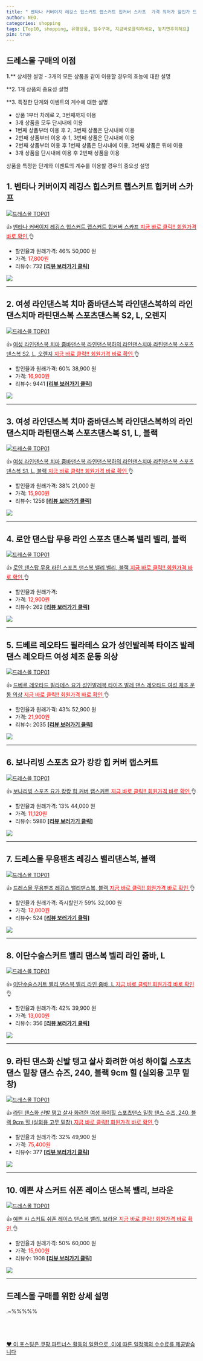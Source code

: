 ```yaml
---
title: " 벤타나 커버이지 레깅스 힙스커트 랩스커트 힙커버 스카프  가격 최저가 할인가 드레스몰 최저가 추천 제품 비교"
author: NEO.
categories: shopping
tags: [Top10, shopping, 유행상품, 필수구매, 지금바로클릭하세요, 놓치면후회해요]
pin: true
---
```

## 드레스몰 구매의 이점
**1.**** 상세한 설명 - 3개의 모든 상품을 같이 이용할 경우의 효능에 대한 설명

**2. 1개 상품의 중요성 설명

**3. 특정한 단계와 이벤트의 계수에 대한 설명
- 상품 1부터 차례로 2, 3번째까지 이용
- 3개 상품을 모두 단시내에 이용
- 1번째 상품부터 이용 후 2, 3번째 상품은 단시내에 이용
- 2번째 상품부터 이용 후 1, 3번째 상품은 단시내에 이용
- 2번째 상품부터 이용 후 1번째 상품은 단시내에 이용, 3번째 상품은 뒤에 이용
- 3개 상품을 단시내에 이용 후 2번째 상품을 이용

상품을 특정한 단계와 이벤트의 계수를 이용할 경우의 중요성 설명

   

## 1.  벤타나 커버이지 레깅스 힙스커트 랩스커트 힙커버 스카프 

[![드레스몰 TOP01](https://thumbnail7.coupangcdn.com/thumbnails/remote/490x490ex/image/vendor_inventory/45fe/826f46829c99a97624445907afe30ccd524bbc341779fc739e4489a15274.jpeg)](https://link.coupang.com/re/AFFSDP?lptag=AF3617701&subid=GithubCoopas&pageKey=6991521470&traceid=V0-153&itemId=17113364201&vendorItemId=84287036290)


👍 [ 벤타나 커버이지 레깅스 힙스커트 랩스커트 힙커버 스카프  <font color=red> 지금 바로 클릭!! 회원가격 바로 확인 </font> ](https://link.coupang.com/re/AFFSDP?lptag=AF3617701&subid=GithubCoopas&pageKey=6991521470&traceid=V0-153&itemId=17113364201&vendorItemId=84287036290) 👌 


- 할인율과 원래가격: 46%  50,000   원
- 가격: <span style='color:red'>17,800원</span>
- 리뷰수: 732  [**[리뷰 보러가기 클릭]**](https://link.coupang.com/re/AFFSDP?lptag=AF3617701&subid=GithubCoopas&pageKey=6991521470&traceid=V0-153&itemId=17113364201&vendorItemId=84287036290)

[![](/discount_price.png)](https://link.coupang.com/re/AFFSDP?lptag=AF3617701&subid=GithubCoopas&pageKey=6991521470&traceid=V0-153&itemId=17113364201&vendorItemId=84287036290)

---


   

## 2.  여성 라인댄스복 치마 줌바댄스복 라인댄스복하의 라인댄스치마 라틴댄스복 스포츠댄스복 S2, L, 오렌지 

[![드레스몰 TOP01](https://thumbnail9.coupangcdn.com/thumbnails/remote/490x490ex/image/vendor_inventory/24f1/fbf2d455c2caaa9d4b17b4c9446a692dacdc72d0df73e1be59b6e5dd4b25.png)](https://link.coupang.com/re/AFFSDP?lptag=AF3617701&subid=GithubCoopas&pageKey=7798311034&traceid=V0-153&itemId=21114143212&vendorItemId=88175990002)


👍 [ 여성 라인댄스복 치마 줌바댄스복 라인댄스복하의 라인댄스치마 라틴댄스복 스포츠댄스복 S2, L, 오렌지  <font color=red> 지금 바로 클릭!! 회원가격 바로 확인 </font> ](https://link.coupang.com/re/AFFSDP?lptag=AF3617701&subid=GithubCoopas&pageKey=7798311034&traceid=V0-153&itemId=21114143212&vendorItemId=88175990002) 👌 


- 할인율과 원래가격: 60%  38,900   원
- 가격: <span style='color:red'>16,900원</span>
- 리뷰수: 9441  [**[리뷰 보러가기 클릭]**](https://link.coupang.com/re/AFFSDP?lptag=AF3617701&subid=GithubCoopas&pageKey=7798311034&traceid=V0-153&itemId=21114143212&vendorItemId=88175990002)

[![](/discount_price.png)](https://link.coupang.com/re/AFFSDP?lptag=AF3617701&subid=GithubCoopas&pageKey=7798311034&traceid=V0-153&itemId=21114143212&vendorItemId=88175990002)

---


   

## 3.  여성 라인댄스복 치마 줌바댄스복 라인댄스복하의 라인댄스치마 라틴댄스복 스포츠댄스복 S1, L, 블랙 

[![드레스몰 TOP01](https://thumbnail10.coupangcdn.com/thumbnails/remote/490x490ex/image/vendor_inventory/3f55/bd3664f2f9242189975594168142b09e04cf0a245e06c4f71c7d6933a92f.jpg)](https://link.coupang.com/re/AFFSDP?lptag=AF3617701&subid=GithubCoopas&pageKey=7798289392&traceid=V0-153&itemId=21114049549&vendorItemId=88175896356)


👍 [ 여성 라인댄스복 치마 줌바댄스복 라인댄스복하의 라인댄스치마 라틴댄스복 스포츠댄스복 S1, L, 블랙  <font color=red> 지금 바로 클릭!! 회원가격 바로 확인 </font> ](https://link.coupang.com/re/AFFSDP?lptag=AF3617701&subid=GithubCoopas&pageKey=7798289392&traceid=V0-153&itemId=21114049549&vendorItemId=88175896356) 👌 


- 할인율과 원래가격: 38%  21,000   원
- 가격: <span style='color:red'>15,900원</span>
- 리뷰수: 1256  [**[리뷰 보러가기 클릭]**](https://link.coupang.com/re/AFFSDP?lptag=AF3617701&subid=GithubCoopas&pageKey=7798289392&traceid=V0-153&itemId=21114049549&vendorItemId=88175896356)

[![](/discount_price.png)](https://link.coupang.com/re/AFFSDP?lptag=AF3617701&subid=GithubCoopas&pageKey=7798289392&traceid=V0-153&itemId=21114049549&vendorItemId=88175896356)

---


   

## 4.  로안 댄스탑 무용 라인 스포츠 댄스복 밸리 벨리, 블랙 

[![드레스몰 TOP01](https://thumbnail6.coupangcdn.com/thumbnails/remote/490x490ex/image/vendor_inventory/9a62/a73ad43f836ecc9c9782ea017d918f94af978cb32a432d2b30d3ca3ba259.jpg)](https://link.coupang.com/re/AFFSDP?lptag=AF3617701&subid=GithubCoopas&pageKey=5586820659&traceid=V0-153&itemId=8946297894&vendorItemId=86645464731)


👍 [ 로안 댄스탑 무용 라인 스포츠 댄스복 밸리 벨리, 블랙  <font color=red> 지금 바로 클릭!! 회원가격 바로 확인 </font> ](https://link.coupang.com/re/AFFSDP?lptag=AF3617701&subid=GithubCoopas&pageKey=5586820659&traceid=V0-153&itemId=8946297894&vendorItemId=86645464731) 👌 


- 할인율과 원래가격: 
- 가격: <span style='color:red'>12,900원</span>
- 리뷰수: 262  [**[리뷰 보러가기 클릭]**](https://link.coupang.com/re/AFFSDP?lptag=AF3617701&subid=GithubCoopas&pageKey=5586820659&traceid=V0-153&itemId=8946297894&vendorItemId=86645464731)

[![](/discount_price.png)](https://link.coupang.com/re/AFFSDP?lptag=AF3617701&subid=GithubCoopas&pageKey=5586820659&traceid=V0-153&itemId=8946297894&vendorItemId=86645464731)

---


   

## 5.  드베르 레오타드 필라테스 요가 성인발레복 타이즈 발레 댄스 레오타드 여성 체조 운동 의상 

[![드레스몰 TOP01](https://thumbnail10.coupangcdn.com/thumbnails/remote/490x490ex/image/vendor_inventory/f810/60aff099af8ebe7b7962c5e8169de6fd1fa217a348927182512d9936700b.jpg)](https://link.coupang.com/re/AFFSDP?lptag=AF3617701&subid=GithubCoopas&pageKey=6729165993&traceid=V0-153&itemId=15673969827&vendorItemId=82889490782)


👍 [ 드베르 레오타드 필라테스 요가 성인발레복 타이즈 발레 댄스 레오타드 여성 체조 운동 의상  <font color=red> 지금 바로 클릭!! 회원가격 바로 확인 </font> ](https://link.coupang.com/re/AFFSDP?lptag=AF3617701&subid=GithubCoopas&pageKey=6729165993&traceid=V0-153&itemId=15673969827&vendorItemId=82889490782) 👌 


- 할인율과 원래가격: 43%  52,900   원
- 가격: <span style='color:red'>21,900원</span>
- 리뷰수: 2035  [**[리뷰 보러가기 클릭]**](https://link.coupang.com/re/AFFSDP?lptag=AF3617701&subid=GithubCoopas&pageKey=6729165993&traceid=V0-153&itemId=15673969827&vendorItemId=82889490782)

[![](/discount_price.png)](https://link.coupang.com/re/AFFSDP?lptag=AF3617701&subid=GithubCoopas&pageKey=6729165993&traceid=V0-153&itemId=15673969827&vendorItemId=82889490782)

---


   

## 6.  보나리빙 스포츠 요가 캉캉 힙 커버 랩스커트 

[![드레스몰 TOP01](https://thumbnail10.coupangcdn.com/thumbnails/remote/490x490ex/image/rs_quotation_api/d6xwt5ot/5b7c7d4d2c1b460989d1edd2e2050306.jpg)](https://link.coupang.com/re/AFFSDP?lptag=AF3617701&subid=GithubCoopas&pageKey=7249268144&traceid=V0-153&itemId=18436491654&vendorItemId=85577805068)


👍 [ 보나리빙 스포츠 요가 캉캉 힙 커버 랩스커트  <font color=red> 지금 바로 클릭!! 회원가격 바로 확인 </font> ](https://link.coupang.com/re/AFFSDP?lptag=AF3617701&subid=GithubCoopas&pageKey=7249268144&traceid=V0-153&itemId=18436491654&vendorItemId=85577805068) 👌 


- 할인율과 원래가격: 13%  44,000   원
- 가격: <span style='color:red'>11,120원</span>
- 리뷰수: 5980  [**[리뷰 보러가기 클릭]**](https://link.coupang.com/re/AFFSDP?lptag=AF3617701&subid=GithubCoopas&pageKey=7249268144&traceid=V0-153&itemId=18436491654&vendorItemId=85577805068)

[![](/discount_price.png)](https://link.coupang.com/re/AFFSDP?lptag=AF3617701&subid=GithubCoopas&pageKey=7249268144&traceid=V0-153&itemId=18436491654&vendorItemId=85577805068)

---


   

## 7.  드레스몰 무용팬츠 레깅스 밸리댄스복, 블랙 

[![드레스몰 TOP01](https://thumbnail9.coupangcdn.com/thumbnails/remote/490x490ex/image/vendor_inventory/images/2019/03/26/11/0/48de782d-b0c1-4aa2-839e-3937a60675cf.jpg)](https://link.coupang.com/re/AFFSDP?lptag=AF3617701&subid=GithubCoopas&pageKey=2174631471&traceid=V0-153&itemId=3700170501&vendorItemId=86642082129)


👍 [ 드레스몰 무용팬츠 레깅스 밸리댄스복, 블랙  <font color=red> 지금 바로 클릭!! 회원가격 바로 확인 </font> ](https://link.coupang.com/re/AFFSDP?lptag=AF3617701&subid=GithubCoopas&pageKey=2174631471&traceid=V0-153&itemId=3700170501&vendorItemId=86642082129) 👌 


- 할인율과 원래가격: 즉시할인가 59%  32,000   원
- 가격: <span style='color:red'>12,000원</span>
- 리뷰수: 524  [**[리뷰 보러가기 클릭]**](https://link.coupang.com/re/AFFSDP?lptag=AF3617701&subid=GithubCoopas&pageKey=2174631471&traceid=V0-153&itemId=3700170501&vendorItemId=86642082129)

[![](/discount_price.png)](https://link.coupang.com/re/AFFSDP?lptag=AF3617701&subid=GithubCoopas&pageKey=2174631471&traceid=V0-153&itemId=3700170501&vendorItemId=86642082129)

---


   

## 8.  이단수술스커트 밸리 댄스복 벨리 라인 줌바, L 

[![드레스몰 TOP01](https://thumbnail6.coupangcdn.com/thumbnails/remote/490x490ex/image/vendor_inventory/9bda/57332c75057fbcc3497149560473a1f359305fab17d466ee11593ddc728a.jpg)](https://link.coupang.com/re/AFFSDP?lptag=AF3617701&subid=GithubCoopas&pageKey=2174955884&traceid=V0-153&itemId=475636134&vendorItemId=4543236352)


👍 [ 이단수술스커트 밸리 댄스복 벨리 라인 줌바, L  <font color=red> 지금 바로 클릭!! 회원가격 바로 확인 </font> ](https://link.coupang.com/re/AFFSDP?lptag=AF3617701&subid=GithubCoopas&pageKey=2174955884&traceid=V0-153&itemId=475636134&vendorItemId=4543236352) 👌 


- 할인율과 원래가격: 42%  39,900   원
- 가격: <span style='color:red'>13,000원</span>
- 리뷰수: 356  [**[리뷰 보러가기 클릭]**](https://link.coupang.com/re/AFFSDP?lptag=AF3617701&subid=GithubCoopas&pageKey=2174955884&traceid=V0-153&itemId=475636134&vendorItemId=4543236352)

[![](/discount_price.png)](https://link.coupang.com/re/AFFSDP?lptag=AF3617701&subid=GithubCoopas&pageKey=2174955884&traceid=V0-153&itemId=475636134&vendorItemId=4543236352)

---


   

## 9.  라틴 댄스화 신발 탱고 살사 화려한 여성 하이힐 스포츠댄스 밑창 댄스 슈즈, 240, 블랙 9cm 힐 (실외용 고무 밑창) 

[![드레스몰 TOP01](https://thumbnail9.coupangcdn.com/thumbnails/remote/490x490ex/image/vendor_inventory/9d20/47fa122adb1eba27afc3175febe9264b9deb6d0e251b83c8188157dc0bfc.jpg)](https://link.coupang.com/re/AFFSDP?lptag=AF3617701&subid=GithubCoopas&pageKey=7881001763&traceid=V0-153&itemId=21553129505&vendorItemId=88605752764)


👍 [ 라틴 댄스화 신발 탱고 살사 화려한 여성 하이힐 스포츠댄스 밑창 댄스 슈즈, 240, 블랙 9cm 힐 (실외용 고무 밑창)  <font color=red> 지금 바로 클릭!! 회원가격 바로 확인 </font> ](https://link.coupang.com/re/AFFSDP?lptag=AF3617701&subid=GithubCoopas&pageKey=7881001763&traceid=V0-153&itemId=21553129505&vendorItemId=88605752764) 👌 


- 할인율과 원래가격: 32%  49,900   원
- 가격: <span style='color:red'>75,400원</span>
- 리뷰수: 377  [**[리뷰 보러가기 클릭]**](https://link.coupang.com/re/AFFSDP?lptag=AF3617701&subid=GithubCoopas&pageKey=7881001763&traceid=V0-153&itemId=21553129505&vendorItemId=88605752764)

[![](/discount_price.png)](https://link.coupang.com/re/AFFSDP?lptag=AF3617701&subid=GithubCoopas&pageKey=7881001763&traceid=V0-153&itemId=21553129505&vendorItemId=88605752764)

---


   

## 10.  예쁜 샤 스커트 쉬폰 레이스 댄스복 밸리, 브라운 

[![드레스몰 TOP01](https://thumbnail9.coupangcdn.com/thumbnails/remote/490x490ex/image/vendor_inventory/d2fe/87ed9001908d0484ee66047992b2387ee3c6405f8caa4775e9688822e564.jpg)](https://link.coupang.com/re/AFFSDP?lptag=AF3617701&subid=GithubCoopas&pageKey=5624678121&traceid=V0-153&itemId=9129312914&vendorItemId=76415347478)


👍 [ 예쁜 샤 스커트 쉬폰 레이스 댄스복 밸리, 브라운  <font color=red> 지금 바로 클릭!! 회원가격 바로 확인 </font> ](https://link.coupang.com/re/AFFSDP?lptag=AF3617701&subid=GithubCoopas&pageKey=5624678121&traceid=V0-153&itemId=9129312914&vendorItemId=76415347478) 👌 


- 할인율과 원래가격: 50%  60,000   원
- 가격: <span style='color:red'>15,900원</span>
- 리뷰수: 1908  [**[리뷰 보러가기 클릭]**](https://link.coupang.com/re/AFFSDP?lptag=AF3617701&subid=GithubCoopas&pageKey=5624678121&traceid=V0-153&itemId=9129312914&vendorItemId=76415347478)

[![](/discount_price.png)](https://link.coupang.com/re/AFFSDP?lptag=AF3617701&subid=GithubCoopas&pageKey=5624678121&traceid=V0-153&itemId=9129312914&vendorItemId=76415347478)

---
## 드레스몰 구매를 위한 상세 설명
.~\%%%%%<br><br><br><br><br> [ ❤  이 포스팅은 쿠팡 파트너스 활동의 일환으로, 이에 따른 일정액의 수수료를 제공받습니다](https://link.coupang.com/a/bcEFyh)